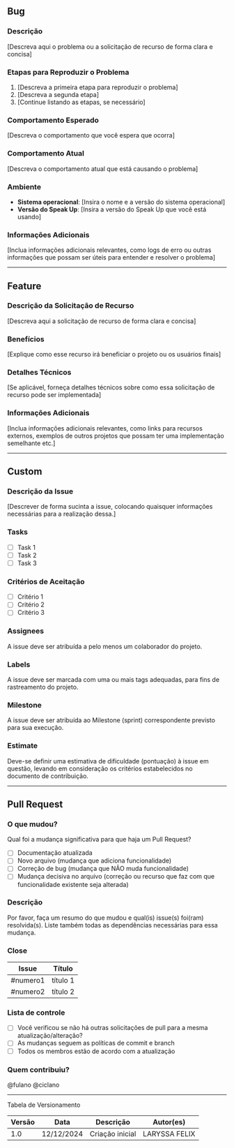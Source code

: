 ## **Bug**

### Descrição
[Descreva aqui o problema ou a solicitação de recurso de forma clara e concisa]

### Etapas para Reproduzir o Problema
1. [Descreva a primeira etapa para reproduzir o problema]
2. [Descreva a segunda etapa]
3. [Continue listando as etapas, se necessário]

### Comportamento Esperado
[Descreva o comportamento que você espera que ocorra]

### Comportamento Atual
[Descreva o comportamento atual que está causando o problema]

### Ambiente
- **Sistema operacional**: [Insira o nome e a versão do sistema operacional]
- **Versão do Speak Up**: [Insira a versão do Speak Up que você está usando]

### Informações Adicionais
[Inclua informações adicionais relevantes, como logs de erro ou outras informações que possam ser úteis para entender e resolver o problema]

----

## **Feature**

### Descrição da Solicitação de Recurso
[Descreva aqui a solicitação de recurso de forma clara e concisa]

### Benefícios
[Explique como esse recurso irá beneficiar o projeto ou os usuários finais]

### Detalhes Técnicos
[Se aplicável, forneça detalhes técnicos sobre como essa solicitação de recurso pode ser implementada]

### Informações Adicionais
[Inclua informações adicionais relevantes, como links para recursos externos, exemplos de outros projetos que possam ter uma implementação semelhante etc.]

----

## **Custom** 

### Descrição da Issue
[Descrever de forma sucinta a issue, colocando quaisquer informações necessárias para a realização dessa.]

### Tasks
- [ ] Task 1  
- [ ] Task 2  
- [ ] Task 3  

### Critérios de Aceitação
- [ ] Critério 1  
- [ ] Critério 2  
- [ ] Critério 3  

### Assignees
A issue deve ser atribuída a pelo menos um colaborador do projeto.

### Labels
A issue deve ser marcada com uma ou mais tags adequadas, para fins de rastreamento do projeto.

### Milestone
A issue deve ser atribuída ao Milestone (sprint) correspondente previsto para sua execução.

### Estimate
Deve-se definir uma estimativa de dificuldade (pontuação) à issue em questão, levando em consideração os critérios estabelecidos no documento de contribuição.

----

## **Pull Request**

### O que mudou?
Qual foi a mudança significativa para que haja um Pull Request?  
- [ ] Documentação atualizada  
- [ ] Novo arquivo (mudança que adiciona funcionalidade)  
- [ ] Correção de bug (mudança que NÃO muda funcionalidade)  
- [ ] Mudança decisiva no arquivo (correção ou recurso que faz com que funcionalidade existente seja alterada)  

### Descrição
Por favor, faça um resumo do que mudou e qual(is) issue(s) foi(ram) resolvida(s). Liste também todas as dependências necessárias para essa mudança.

### Close
| Issue   | Título       |
|---------|--------------|
| #numero1 | título 1     |
| #numero2 | título 2     |

### Lista de controle
- [ ] Você verificou se não há outras solicitações de pull para a mesma atualização/alteração?  
- [ ] As mudanças seguem as políticas de commit e branch  
- [ ] Todos os membros estão de acordo com a atualização  

### Quem contribuiu?
@fulano @ciclano

----

Tabela de Versionamento

| Versão | Data       | Descrição                                                     | Autor(es)        |
|--------|------------|---------------------------------------------------------------|------------------|
| 1.0    | 12/12/2024 | Criação inicial                       | LARYSSA FELIX |

